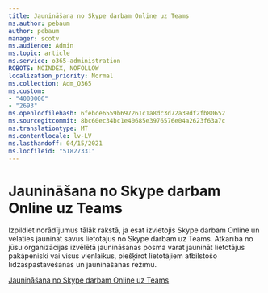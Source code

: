 ```yaml
---
title: Jaunināšana no Skype darbam Online uz Teams
ms.author: pebaum
author: pebaum
manager: scotv
ms.audience: Admin
ms.topic: article
ms.service: o365-administration
ROBOTS: NOINDEX, NOFOLLOW
localization_priority: Normal
ms.collection: Adm_O365
ms.custom:
- "4000006"
- "2693"
ms.openlocfilehash: 6febce6559b697261c1a8dc3d72a39df2fb80652
ms.sourcegitcommit: 8bc60ec34bc1e40685e3976576e04a2623f63a7c
ms.translationtype: MT
ms.contentlocale: lv-LV
ms.lasthandoff: 04/15/2021
ms.locfileid: "51827331"
---
```

# <a name="upgrade-from-skype-for-business-online-to-teams"></a>Jaunināšana no Skype darbam Online uz Teams  

Izpildiet norādījumus tālāk rakstā, ja esat izvietojis Skype darbam Online un vēlaties jaunināt savus lietotājus no Skype darbam uz Teams. Atkarībā no jūsu organizācijas izvēlētā jaunināšanas posma varat jaunināt lietotājus pakāpeniski vai visus vienlaikus, piešķirot lietotājiem atbilstošo līdzāspastāvēšanas un jaunināšanas režīmu.

[Jaunināšana no Skype darbam Online uz Teams](https://docs.microsoft.com/MicrosoftTeams/upgrade-to-teams-execute-skypeforbusinessonline) 